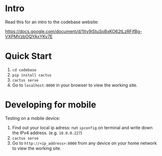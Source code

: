 # Intro

Read this for an intro to the codebase website:

https://docs.google.com/document/d/1Ity9jStuSoBxKO62tLzRFjfBg-VXPMVzbOQYAxYKv7E

# Quick Start

1. `cd codebase`
2. `pip install cactus`
3. `cactus serve`
4. Go to `localhost:8000` in your browser to view the working site.

# Developing for mobile

Testing on a mobile device:
1. Find out your local ip adress: run `ipconfig` on terminal and write down the IPv4 address. (e.g. `10.0.0.227`)
2. `cactus serve`
3. Go to `http://<ip_address>:8000` from any device on your home network to view the working site.